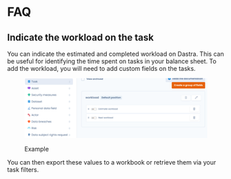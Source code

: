 # FAQ

## Indicate the workload on the task&#x20;

You can indicate the estimated and completed workload on Dastra. This can be useful for identifying the time spent on tasks in your balance sheet. To add the workload, you will need to add custom fields on the tasks.

<figure><img src="../../.gitbook/assets/image (2).png" alt=""><figcaption><p>Example</p></figcaption></figure>

You can then export these values to a workbook or retrieve them via your task filters.
